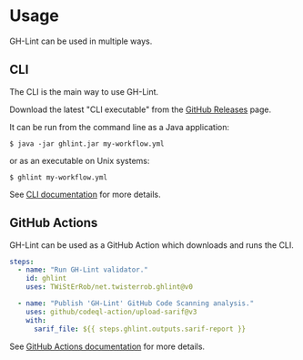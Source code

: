 # Usage

GH-Lint can be used in multiple ways.

## CLI

The CLI is the main way to use GH-Lint.

Download the latest "CLI executable" from the [GitHub Releases][releases] page.

[releases]: https://github.com/TWiStErRob/net.twisterrob.ghlint/releases

It can be run from the command line as a Java application:

```console
$ java -jar ghlint.jar my-workflow.yml
```

or as an executable on Unix systems:

```console
$ ghlint my-workflow.yml
```

See [CLI documentation](cli.md) for more details.

## GitHub Actions

GH-Lint can be used as a GitHub Action which downloads and runs the CLI.

```yaml
steps:
  - name: "Run GH-Lint validator."
    id: ghlint
    uses: TWiStErRob/net.twisterrob.ghlint@v0

  - name: "Publish 'GH-Lint' GitHub Code Scanning analysis."
    uses: github/codeql-action/upload-sarif@v3
    with:
      sarif_file: ${{ steps.ghlint.outputs.sarif-report }}
```

See [GitHub Actions documentation](gha.md) for more details.
